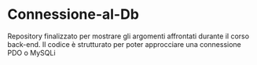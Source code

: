 # Connessione-al-Db
Repository finalizzato per mostrare gli argomenti affrontati durante il corso back-end.
Il codice è strutturato per poter approcciare una connessione PDO o MySQLi
